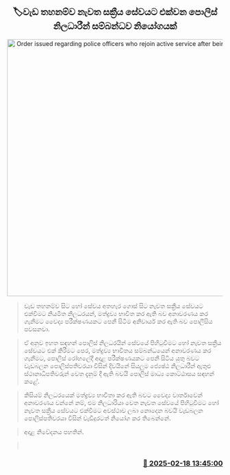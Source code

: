 <p align='center'><b><h2 align='center' title='Order issued regarding police officers who rejoin active service after being suspended'>🏷වැඩ තහනම්​ව නැවත සක්‍රීය සේවයට එක්ව​න පොලිස් නිලධාරීන් සම්බන්ධව නියෝගයක්</h2></b></p>
<p align='center'><img src='https://helakuru.sgp1.cdn.digitaloceanspaces.com/esana/images/lib/priyantha-weerasoriya-media-t.jpg' width='600' alt='Order issued regarding police officers who rejoin active service after being suspended'></p>

> වැඩ තහනම්ව සිට හෝ සේවය අතහැර ගොස් සිට නැවත සක්‍රීය සේවයට එක්වීමට නියමිත නිලධරයන්, මත්ද්‍රව්‍ය භාවිත කර ඇති බව අනාවරණය කර ගැනීමට වෛද්‍ය පරීක්ෂණයකට පෙනී සිටීම අනිවාර්ය කර ඇති බව පොලීසිය පවසනවා.

> ඒ අනුව ඉහත සඳහන් පොලිස් නිලධරයින් සේවයේ පිහිටුවීමට හෝ නැවත සක්‍රීය සේවයට එක් කිරීමට පෙර, මත්ද්‍රව්‍ය භාවිතය සම්බන්ධයෙන් අනාවරණය කර ගැනීමට, පොලිස් රෝහලේදී අදාළ පරීක්ෂණයකට පෙනී සිටිය යුතු බවට වැඩබලන පොලිස්පතිවරයා විසින් දිවයිනේ සියලුම ජ්‍යෙෂ්ඨ නිලධාරීන් ඇතුළු ස්ථානාධිපතිවරුන් වෙත දැනුම් දී ඇති බවයි පොලිස් මාධ්‍ය කොට්ඨාසය සඳහන් කළේ.

> කිසියම් නිලධරයෙක් මත්ද්‍රව්‍ය භාවිතා කර ඇති බවට වෛද්‍ය වාර්තාවෙන් අනාවරණය වන්නේ නම්, එම නිලධාරියා වෙත නැවත සේවයේ පිහිටුවීමට හෝ නැවත සක්‍රීය සේවයට එක්වීමට අවස්ථාව ලබා නොදෙන බවයි වැඩබලන පොලිස්පතිවරයා විසින් වැඩිදුරටත් නියෝග කර තිබෙන්නේ.

> අදාළ නිවේදනය පහතින්.

>  



<h3 align='right'><a href='https://www.helakuru.lk/esana/p/107578/'>📅 2025-02-18 13:45:00</a></h3>
